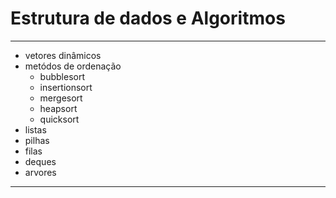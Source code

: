 # Estrutura de dados e Algoritmos

---
* vetores dinâmicos
* metódos de ordenação
   - bubblesort
   - insertionsort
   - mergesort
   - heapsort
   - quicksort
* listas
* pilhas
* filas
* deques
* arvores
---
